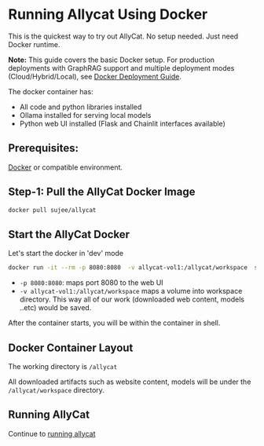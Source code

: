# Running Allycat Using Docker

This is the quickest way to try out AllyCat. No setup needed. Just need Docker runtime.

**Note:** This guide covers the basic Docker setup. For production deployments with GraphRAG support and multiple deployment modes (Cloud/Hybrid/Local), see [Docker Deployment Guide](docker-deployment-guide.md).

The docker container has:

- All code and python libraries installed
- Ollama installed for serving local models
- Python web UI installed (Flask and Chainlit interfaces available)

## Prerequisites:

[Docker](https://www.docker.com/) or compatible environment.

## Step-1: Pull the AllyCat Docker Image

```bash
docker pull sujee/allycat
```

## Start the AllyCat Docker

Let's start the docker in 'dev' mode

```bash
docker run -it --rm -p 8080:8080  -v allycat-vol1:/allycat/workspace  sujee/allycat
```

- `-p 8080:8080`: maps port 8080 to the web UI
- `-v allycat-vol1:/allycat/workspace` maps a volume into workspace directory.  This way all of our work (downloaded web content, models ..etc) would be saved.

After the container starts, you will be within the container in shell.

## Docker Container Layout

The working directory is `/allycat`

All downloaded artifacts such as website content, models will be under the `/allycat/workspace` directory.

## Running AllyCat

Continue to [running allycat](running-allycat.md)
